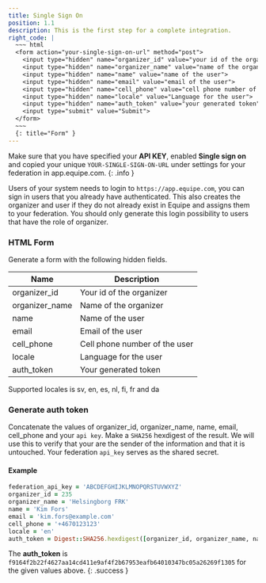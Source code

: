 ```yaml
---
title: Single Sign On
position: 1.1
description: This is the first step for a complete integration.
right_code: |
  ~~~ html
  <form action="your-single-sign-on-url" method="post">
    <input type="hidden" name="organizer_id" value="your id of the organizer">
    <input type="hidden" name="organizer_name" value="name of the organizer">
    <input type="hidden" name="name" value="name of the user">
    <input type="hidden" name="email" value="email of the user">
    <input type="hidden" name="cell_phone" value="cell phone number of the user">
    <input type="hidden" name="locale" value="Language for the user">
    <input type="hidden" name="auth_token" value="your generated token">
    <input type="submit" value="Submit">
  </form>
  ~~~
  {: title="Form" }
---
```

Make sure that you have specified your **API KEY**, enabled **Single sign on** and copied your unique `YOUR-SINGLE-SIGN-ON-URL` under settings for your federation in app.equipe.com.
{: .info }

Users of your system needs to login to `https://app.equipe.com`, you can sign in users that you already have authenticated. This also creates the organizer and user if they do not already exist in Equipe and assigns them to your federation. You should only generate this login possibility to users that have the role of organizer.

### HTML Form

Generate a form with the following hidden fields.

Name | Description
--- | ---
organizer_id | Your id of the organizer
organizer_name | Name of the organizer
name | Name of the user
email | Email of the user
cell_phone | Cell phone number of the user
locale | Language for the user
auth_token | Your generated token

Supported locales is sv, en, es, nl, fi, fr and da

### Generate auth token

Concatenate the values of organizer_id, organizer_name, name, email, cell_phone and your `api key`. Make a `SHA256` hexdigest of the result. We will use this to verify that your are the sender of the information and that it is untouched. Your federation `api_key` serves as the shared secret.

#### Example

```ruby
federation_api_key = 'ABCDEFGHIJKLMNOPQRSTUVWXYZ'
organizer_id = 235
organizer_name = 'Helsingborg FRK'
name = 'Kim Fors'
email = 'kim.fors@example.com'
cell_phone = '+4670123123'
locale = 'en'
auth_token = Digest::SHA256.hexdigest([organizer_id, organizer_name, name, email, cell_phone, locale, federation_api_key].join)
```

The **auth_token** is `f9164f2b22f4627aa14cd411e9af4f2b67953eafb64010347bc05a26269f1305` for the given values above.
{: .success }
